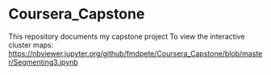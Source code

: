 # Coursera_Capstone
This repository documents my capstone project
To view the interactive cluster maps:
https://nbviewer.jupyter.org/github/fmdpete/Coursera_Capstone/blob/master/Segmenting3.ipynb
